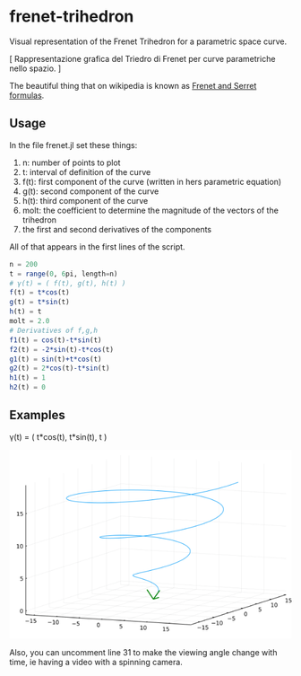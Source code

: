 # frenet-trihedron
Visual representation of the Frenet Trihedron for a parametric space curve.

[ Rappresentazione grafica del Triedro di Frenet per curve parametriche nello spazio. ]

The beautiful thing that on wikipedia is known as [Frenet and Serret formulas](https://en.wikipedia.org/wiki/Frenet%E2%80%93Serret_formulas).

## Usage
In the file frenet.jl set these things:

1. n: number of points to plot
2. t: interval of definition of the curve
3. f(t): first component of the curve (written in hers parametric equation)
4. g(t): second component of the curve
5. h(t): third component of the curve
6. molt: the coefficient to determine the magnitude of the vectors of the trihedron
7. the first and second derivatives of the components

All of that appears in the first lines of the script.

```julia
n = 200
t = range(0, 6pi, length=n)
# γ(t) = ( f(t), g(t), h(t) )
f(t) = t*cos(t)
g(t) = t*sin(t)
h(t) = t
molt = 2.0
# Derivatives of f,g,h
f1(t) = cos(t)-t*sin(t)
f2(t) = -2*sin(t)-t*cos(t)
g1(t) = sin(t)+t*cos(t)
g2(t) = 2*cos(t)-t*sin(t)
h1(t) = 1
h2(t) = 0
```

## Examples
γ(t) = ( t\*cos(t), t\*sin(t), t )

![](examples/2021-09-17T21_12_50_182.gif)

Also, you can uncomment line 31 to make the viewing angle change with time, ie having a video with a spinning camera.

